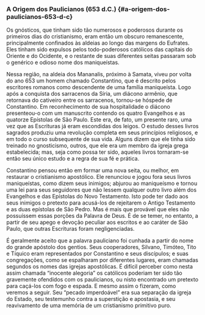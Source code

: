 ### A Origem dos Paulicianos (653 d.C.) {#a-origem-dos-paulicianos-653-d-c}

Os gnósticos, que tinham sido tão numerosos e poderosos durante os primeiros dias do cristianismo, eram então um obscuro remanescente, principalmente confinados às aldeias ao longo das margens do Eufrates. Eles tinham sido expulsos pelos todo-poderosos católicos das capitais do Oriente e do Ocidente, e o restante de suas diferentes seitas passaram sob o genérico e odioso nome dos maniqueístas.

Nessa região, na aldeia dos Mananalis, próximo à Samata, viveu por volta do ano 653 um homem chamado Constantino, que é descrito pelos escritores romanos como descendente de uma família maniqueísta. Logo após a conquista dos sarracenos da Síria, um diácono armênio, que retornava do cativeiro entre os sarracenos, tornou-se hóspede de Constantino. Em reconhecimento de sua hospitalidade o diácono presenteou-o com um manuscrito contendo os quatro Evangelhos e as quatorze Epístolas de São Paulo. Este era, de fato, um presente raro, uma vez que as Escrituras já eram escondidas dos leigos. O estudo desses livros sagrados produziu uma revolução completa em seus princípios religiosos, e em todo o curso subsequente de sua vida. Alguns dizem que ele tinha sido treinado no gnosticismo, outros, que ele era um membro da igreja grega estabelecida; mas, seja como possa ter sido, aqueles livros tornaram-se então seu único estudo e a regra de sua fé e prática.

Constantino pensou então em formar uma nova seita, ou melhor, em restaurar o cristianismo apostólico. Ele renunciou e jogou fora seus livros maniqueístas, como dizem seus inimigos; abjurou ao maniqueísmo e tornou uma lei para seus seguidores que não lessem qualquer outro livro além dos Evangelhos e das Epístolas do Novo Testamento. Isto pode ter dado aos seus inimigos o pretexto para acusá-los de rejeitarem o Antigo Testamento e as duas epístolas de São Pedro. Mas é mais que provável que eles não possuíssem essas porções da Palavra de Deus. É de se temer, no entanto, a partir de seu apego e devoção peculiar aos escritos e ao caráter de São Paulo, que outras Escrituras foram negligenciadas.

É geralmente aceito que a palavra pauliciano foi cunhada a partir do nome do grande apóstolo dos gentios. Seus cooperadores, Silvano, Timóteo, Tito e Tíquico eram representados por Constantino e seus discípulos; e suas congregações, como se espalharam por diferentes lugares, eram chamadas segundos os nomes das igrejas apostólicas. É difícil perceber como nesta assim chamada “inocente alegoria” os católicos poderiam ter sido tão gravemente ofendidos com os paulicianos, ou nisto encontrado um pretexto para caçá-los com fogo e espada. E mesmo assim o fizeram, como veremos a seguir. Seu “pecado imperdoável” era sua separação da igreja do Estado, seu testemunho contra a superstição e apostasia, e seu reavivamento de uma memória de um cristianismo primitivo puro.